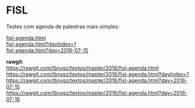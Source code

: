 
FISL
====

Testes com agenda de palestras mais simples:

[fisl-agenda.html](fisl-agenda.html)  
[fisl-agenda.html?dayIndex=1](fisl-agenda.html?dayIndex=1)  
[fisl-agenda.html?day=2016-07-15](fisl-agenda.html?day=2016-07-15)

**rawgit**:  
https://rawgit.com/tbrugz/textos/master/2016/fisl-agenda.html  
https://rawgit.com/tbrugz/textos/master/2016/fisl-agenda.html?dayIndex=1  
https://rawgit.com/tbrugz/textos/master/2016/fisl-agenda.html?day=2016-07-15  
https://rawgit.com/tbrugz/textos/master/2016/fisl-agenda.html?day=2016-07-16
